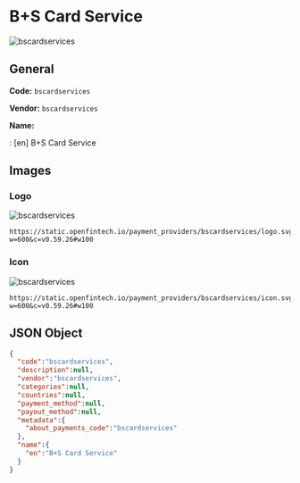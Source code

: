 
# B+S Card Service 
![bscardservices](https://static.openfintech.io/payment_providers/bscardservices/logo.svg?w=600&c=v0.59.26#w100)  

## General 
 
**Code:** `bscardservices`  
 
**Vendor:** `bscardservices`  
 
**Name:**  
 
:	[en] B+S Card Service  

## Images 

### Logo 
 
![bscardservices](https://static.openfintech.io/payment_providers/bscardservices/logo.svg?w=600&c=v0.59.26#w100)  

```
https://static.openfintech.io/payment_providers/bscardservices/logo.svg?w=600&c=v0.59.26#w100
```  

### Icon 
 
![bscardservices](https://static.openfintech.io/payment_providers/bscardservices/icon.svg?w=600&c=v0.59.26#w100)  

```
https://static.openfintech.io/payment_providers/bscardservices/icon.svg?w=600&c=v0.59.26#w100
```  

## JSON Object 

```json
{
  "code":"bscardservices",
  "description":null,
  "vendor":"bscardservices",
  "categories":null,
  "countries":null,
  "payment_method":null,
  "payout_method":null,
  "metadata":{
    "about_payments_code":"bscardservices"
  },
  "name":{
    "en":"B+S Card Service"
  }
}
```  

